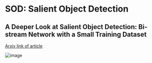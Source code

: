 # SOD: Salient Object Detection

## A Deeper Look at Salient Object Detection: Bi-stream Network with a Small Training Dataset
[Arxiv link of article](https://arxiv.org/pdf/2008.02938.pdf)


![image](https://github.com/mostafaamiri/SOD/assets/20011144/216b6abd-7a74-4c0e-9c48-a01c645605fa)

